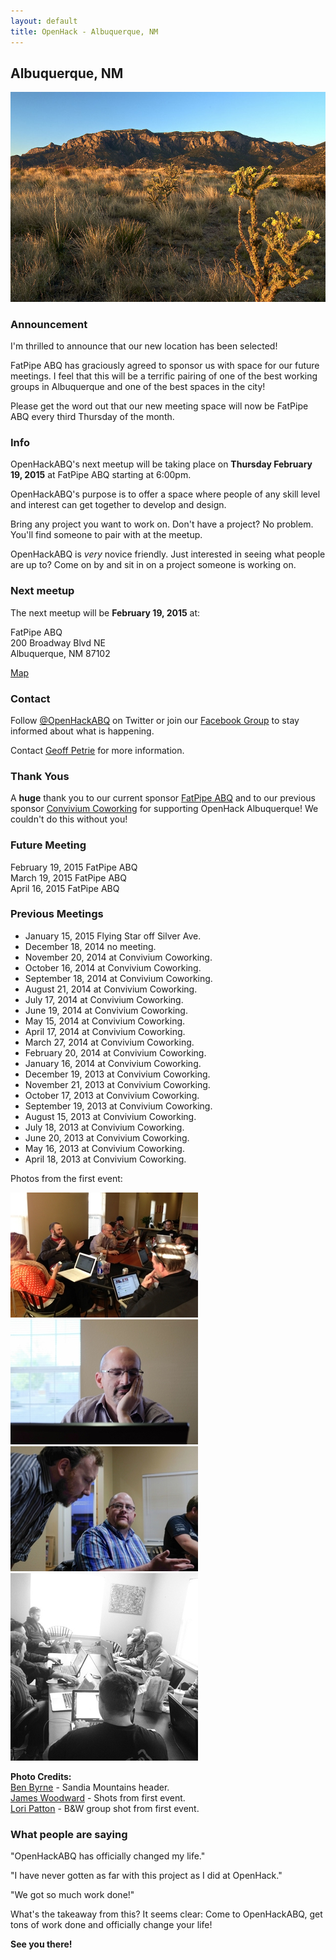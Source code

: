 ```yaml
---
layout: default
title: OpenHack - Albuquerque, NM
---
```


## Albuquerque, NM

![Albuquerque, NM Sandia](/albuquerque/img/sandia_drywall.jpg)

### Announcement

I'm thrilled to announce that our new location has been selected!

FatPipe ABQ has graciously agreed to sponsor us with space for our future meetings. I feel that this will be a terrific pairing of one of the best working groups in Albuquerque and one of the best spaces in the city!

Please get the word out that our new meeting space will now be FatPipe ABQ every third Thursday of the month.

### Info

OpenHackABQ's next meetup will be taking place on **Thursday February 19, 2015** at FatPipe ABQ starting at 6:00pm.

OpenHackABQ's purpose is to offer a space where people of any skill level and interest can get together to develop and design.

Bring any project you want to work on. Don't have a project? No problem.  You'll find someone to pair with at the meetup.

OpenHackABQ is _very_ novice friendly. Just interested in seeing what people are up to? Come on by and sit in on a project someone is working on.

### Next meetup

The next meetup will be **February 19, 2015** at:

FatPipe ABQ  
200 Broadway Blvd NE  
Albuquerque, NM 87102

[Map](https://goo.gl/maps/HpLZn)

### Contact

Follow [@OpenHackABQ](https://twitter.com/OpenHackABQ) on Twitter or join our [Facebook Group](https://www.facebook.com/groups/621303567898347/) to stay informed about what is happening.

Contact [Geoff Petrie](mailto:g.petrie+openhack@gmail.com) for more information.

### Thank Yous

A **huge** thank you to our current sponsor [FatPipe ABQ](http://fatpipeabq.com/) and to our previous sponsor [Convivium Coworking](http://www.conviviumcoworking.com/) for supporting OpenHack Albuquerque! We couldn't do this without you!

### Future Meeting

February 19, 2015 FatPipe ABQ  
March 19, 2015 FatPipe ABQ  
April 16, 2015 FatPipe ABQ

### Previous Meetings

* January 15, 2015 Flying Star off Silver Ave.
* December 18, 2014 no meeting.
* November 20, 2014 at Convivium Coworking.
* October 16, 2014 at Convivium Coworking.
* September 18, 2014 at Convivium Coworking.
* August 21, 2014 at Convivium Coworking.
* July 17, 2014 at Convivium Coworking.
* June 19, 2014 at Convivium Coworking.
* May 15, 2014 at Convivium Coworking.
* April 17, 2014 at Convivium Coworking.
* March 27, 2014 at Convivium Coworking.
* February 20, 2014 at Convivium Coworking.
* January 16, 2014 at Convivium Coworking.
* December 19, 2013 at Convivium Coworking.
* November 21, 2013 at Convivium Coworking.
* October 17, 2013 at Convivium Coworking.
* September 19, 2013 at Convivium Coworking.
* August 15, 2013 at Convivium Coworking.
* July 18, 2013 at Convivium Coworking.
* June 20, 2013 at Convivium Coworking.
* May 16, 2013 at Convivium Coworking.
* April 18, 2013 at Convivium Coworking.

Photos from the first event:

![Some of the group](/albuquerque/img/photo03-geoff_petrie.jpg) ![Hard thinking](/albuquerque/img/photo02-james_woodward.jpg)
![A conversation](/albuquerque/img/photo01-james_woodward.jpg) ![Another group shot](/albuquerque/img/photo04-lori_patton.jpg)

**Photo Credits:**  
[Ben Byrne](http://www.flickr.com/photos/drywall/) - Sandia Mountains header.  
[James Woodward](https://twitter.com/JMW) - Shots from first event.  
[Lori Patton](http://design564.com) - B&W group shot from first event.

### What people are saying

"OpenHackABQ has officially changed my life."

"I have never gotten as far with this project as I did at OpenHack."

"We got so much work done!"

What's the takeaway from this? It seems clear: Come to OpenHackABQ, get tons of
work done and officially change your life!

**See you there!**
